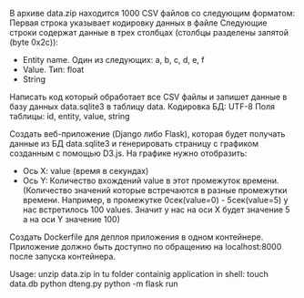 В архиве data.zip находится 1000 CSV файлов со следующим форматом:
Первая строка указывает кодировку данных в файле
Следующие строки содержат данные в трех столбцах (столбцы разделены запятой (byte 0x2c)):
- Entity name. Один из следующих: a, b, c, d, e, f
- Value. Тип: float
- String

Написать код который обработает все CSV файлы и запишет данные в базу данных data.sqlite3 в таблицу data.
Кодировка БД: UTF-8
Поля таблицы: id, entity, value, string

Создать веб-приложение (Django либо Flask), которая будет получать данные из БД data.sqlite3 и генерировать страницу с графиком созданным с помощью D3.js. На графике нужно отобразить:
- Ось X: value (время в секундах)
- Ось Y: Количество вхождений value в этот промежуток времени. (Количество значений которые встречаются в разные промежутки времени. Например, в промежутке 0сек(value=0) - 5сек(value=5) у нас встретилось 100 values. Значит у нас на оси X будет значение 5 а на оси Y значение 100)

Создать Dockerfile для деплоя приложения в одном контейнере. Приложение должно быть доступно по обращению на localhost:8000 после запуска контейнера.


Usage:
unzip data.zip in tu folder containig application
in shell:
  touch data.db
  python dteng.py
  python -m flask run


